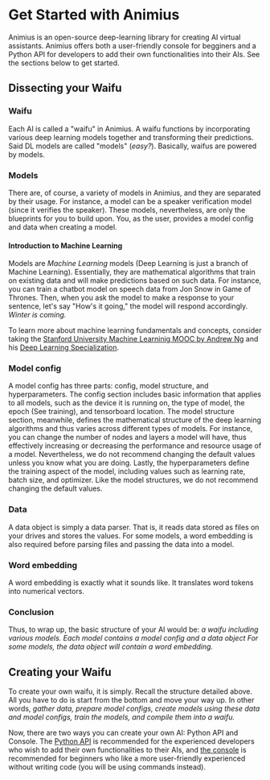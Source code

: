 # Get Started with Animius

Animius is an open-source deep-learning library for creating AI virtual assistants. Animius offers both a user-friendly console for begginers and a Python API for developers to add their own functionalities into their AIs. See the sections below to get started.

## Dissecting your Waifu

### Waifu

Each AI is called a "waifu" in Animius. A waifu functions by incorporating various deep learning models together and transforming their predictions. Said DL models are called "models" (*easy?*). Basically, waifus are powered by models.

### Models

There are, of course, a variety of models in Animius, and they are separated by their usage. For instance, a model can be a speaker verification model (since it verifies the speaker). These models, nevertheless, are only the blueprints for you to build upon. You, as the user, provides a model config and data when creating a model.

#### Introduction to Machine Learning

Models are *Machine Learning* models (Deep Learning is just a branch of Machine Learning). Essentially, they are mathematical algorithms that train on existing data and will make predictions based on such data. For instance, you can train a chatbot model on speech data from Jon Snow in Game of Thrones. Then, when you ask the model to make a response to your sentence, let's say "How's it going," the model will respond accordingly. *Winter is coming.*

To learn more about machine learning fundamentals and concepts, consider taking the [Stanford University Machine Learninig MOOC by Andrew Ng](https://www.coursera.org/learn/machine-learning) and his [Deep Learning Specialization](https://www.coursera.org/specializations/deep-learning).

### Model config

A model config has three parts: config, model structure, and hyperparameters. The config section includes basic information that applies to all models, such as the device it is running on, the type of model, the epoch (See training), and tensorboard location.
The model structure section, meanwhile, defines the mathematical structure of the deep learning algorithms and thus varies across different types of models. For instance, you can change the number of nodes and layers a model will have, thus effectively increasing or decreasing the performance and resource usage of a model. Nevertheless, we do not recommend changing the default values unless you know what you are doing.
Lastly, the hyperparameters define the training aspect of the model, including values such as learning rate, batch size, and optimizer. Like the model structures, we do not recommend changing the default values.

### Data

A data object is simply a data parser. That is, it reads data stored as files on your drives and stores the values. For some models, a word embedding is also required before parsing files and passing the data into a model.

### Word embedding

A word embedding is exactly what it sounds like. It translates word tokens into numerical vectors.

### Conclusion

Thus, to wrap up, the basic structure of your AI would be: *a waifu including various models. Each model contains a model config and a data object For some models, the data object will contain a word embedding.*

## Creating your Waifu

To create your own waifu, it is simply. Recall the structure detailed above. All you have to do is start from the bottom and move your way up. In other words, *gather data, prepare model configs, create models using these data and model configs, train the models, and compile them into a waifu.*

Now, there are two ways you can create your own AI: Python API and Console. The [Python API](python.md) is recommended for the experienced developers who wish to add their own functionalities to their AIs, and [the console](commands.md) is recommended for beginners who like a more user-friendly experienced without writing code (you will be using commands instead).